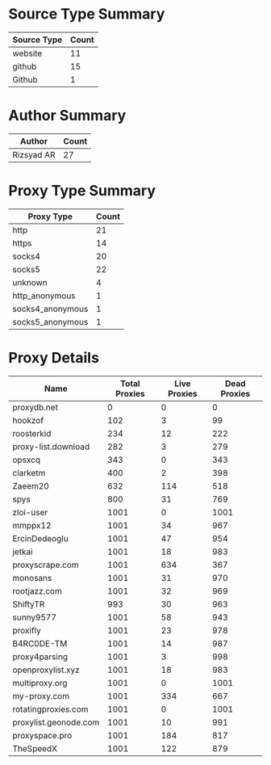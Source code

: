 # Source Type Summary

| Source Type | Count |
|-------------|-------|
| website | 11 |
| github | 15 |
| Github | 1 |


# Author Summary

| Author | Count |
|--------|-------|
| Rizsyad AR | 27 |


# Proxy Type Summary

| Proxy Type | Count |
|------------|-------|
| http | 21 |
| https | 14 |
| socks4 | 20 |
| socks5 | 22 |
| unknown | 4 |
| http_anonymous | 1 |
| socks4_anonymous | 1 |
| socks5_anonymous | 1 |


# Proxy Details

| Name | Total Proxies | Live Proxies | Dead Proxies |
|------|---------------|--------------|---------------|
| proxydb.net | 0 | 0 | 0 |
| hookzof | 102 | 3 | 99 |
| roosterkid | 234 | 12 | 222 |
| proxy-list.download | 282 | 3 | 279 |
| opsxcq | 343 | 0 | 343 |
| clarketm | 400 | 2 | 398 |
| Zaeem20 | 632 | 114 | 518 |
| spys | 800 | 31 | 769 |
| zloi-user | 1001 | 0 | 1001 |
| mmppx12 | 1001 | 34 | 967 |
| ErcinDedeoglu | 1001 | 47 | 954 |
| jetkai | 1001 | 18 | 983 |
| proxyscrape.com | 1001 | 634 | 367 |
| monosans | 1001 | 31 | 970 |
| rootjazz.com | 1001 | 32 | 969 |
| ShiftyTR | 993 | 30 | 963 |
| sunny9577 | 1001 | 58 | 943 |
| proxifly | 1001 | 23 | 978 |
| B4RC0DE-TM | 1001 | 14 | 987 |
| proxy4parsing | 1001 | 3 | 998 |
| openproxylist.xyz | 1001 | 18 | 983 |
| multiproxy.org | 1001 | 0 | 1001 |
| my-proxy.com | 1001 | 334 | 667 |
| rotatingproxies.com | 1001 | 0 | 1001 |
| proxylist.geonode.com | 1001 | 10 | 991 |
| proxyspace.pro | 1001 | 184 | 817 |
| TheSpeedX | 1001 | 122 | 879 |
